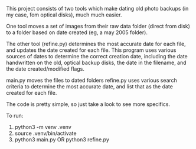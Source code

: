 This project consists of two tools which make dating old photo backups (in my case, fom optical disks), much much easier. 

One tool moves a set of images from their raw data folder (direct from disk) to a folder based on date created (eg, a may 2005 folder).

The other tool (refine.py) determines the most accurate date for each file, and updates the date created for each file. This program uses various sources of dates to determine the correct creation date, including the date handwritten on the old, optical backup disks, the date in the filename, and the date created/modified flags.

main.py moves the files to dated folders
refine.py uses various search criteria to determine the most accurate date, and list that as the date created for each file.

The code is pretty simple, so just take a look to see more specifics.

To run:
1. python3 -m venv .venv
2. source .venv/bin/activate
3. python3 main.py OR python3 refine.py




